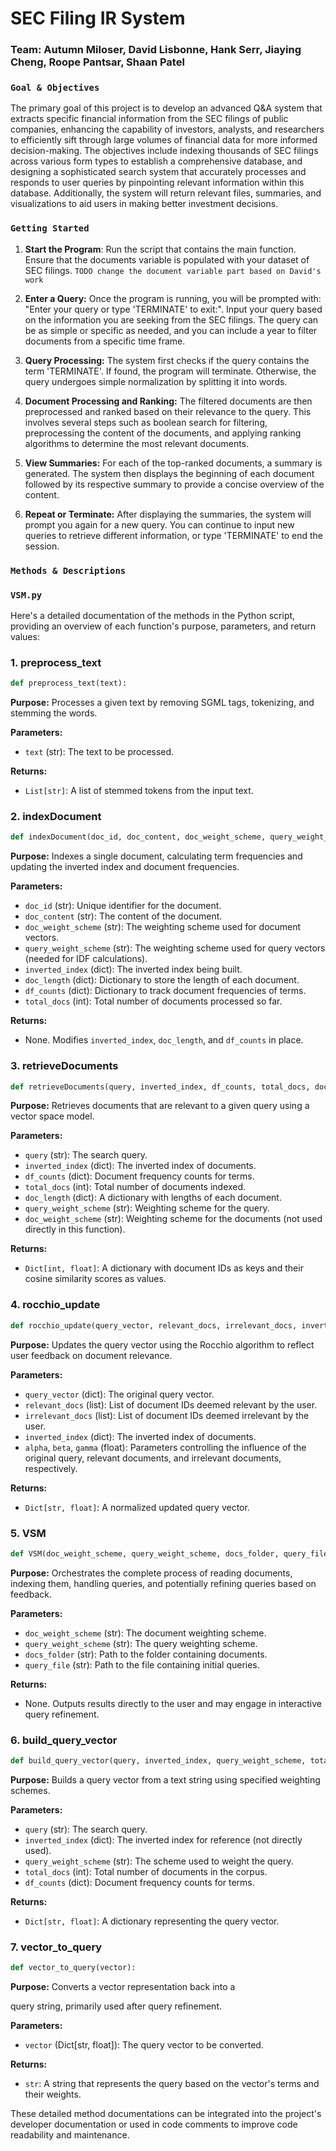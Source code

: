 # SEC Filing IR System
### Team: Autumn Miloser, David Lisbonne, Hank Serr, Jiaying Cheng, Roope Pantsar, Shaan Patel



### `Goal & Objectives`

The primary goal of this project is to develop an advanced Q&A system that extracts specific financial information from the SEC filings of public companies, enhancing the capability of investors, analysts, and researchers to efficiently sift through large volumes of financial data for more informed decision-making. The objectives include indexing thousands of SEC filings across various form types to establish a comprehensive database, and designing a sophisticated search system that accurately processes and responds to user queries by pinpointing relevant information within this database. Additionally, the system will return relevant files, summaries, and visualizations to aid users in making better investment decisions.

### `Getting Started`
1. **Start the Program**:
Run the script that contains the main function. Ensure that the documents variable is populated with your dataset of SEC filings. `TODO change the document variable part based on David's work`

2. **Enter a Query:**
Once the program is running, you will be prompted with: "Enter your query or type 'TERMINATE' to exit:". Input your query based on the information you are seeking from the SEC filings. The query can be as simple or specific as needed, and you can include a year to filter documents from a specific time frame.

3. **Query Processing:**
The system first checks if the query contains the term 'TERMINATE'. If found, the program will terminate.
Otherwise, the query undergoes simple normalization by splitting it into words.

4. **Document Processing and Ranking:**
The filtered documents are then preprocessed and ranked based on their relevance to the query. This involves several steps such as boolean search for filtering, preprocessing the content of the documents, and applying ranking algorithms to determine the most relevant documents.

5. **View Summaries:**
For each of the top-ranked documents, a summary is generated. The system then displays the beginning of each document followed by its respective summary to provide a concise overview of the content.

6. **Repeat or Terminate:**
After displaying the summaries, the system will prompt you again for a new query. You can continue to input new queries to retrieve different information, or type 'TERMINATE' to end the session.


###  `Methods & Descriptions`

### ```VSM.py```
Here's a detailed documentation of the methods in the Python script, providing an overview of each function's purpose, parameters, and return values:

### 1. preprocess_text
```python
def preprocess_text(text):
```
**Purpose:** Processes a given text by removing SGML tags, tokenizing, and stemming the words.

**Parameters:**
- `text` (str): The text to be processed.

**Returns:**
- `List[str]`: A list of stemmed tokens from the input text.

### 2. indexDocument
```python
def indexDocument(doc_id, doc_content, doc_weight_scheme, query_weight_scheme, inverted_index, doc_length, df_counts, total_docs):
```
**Purpose:** Indexes a single document, calculating term frequencies and updating the inverted index and document frequencies.

**Parameters:**
- `doc_id` (str): Unique identifier for the document.
- `doc_content` (str): The content of the document.
- `doc_weight_scheme` (str): The weighting scheme used for document vectors.
- `query_weight_scheme` (str): The weighting scheme used for query vectors (needed for IDF calculations).
- `inverted_index` (dict): The inverted index being built.
- `doc_length` (dict): Dictionary to store the length of each document.
- `df_counts` (dict): Dictionary to track document frequencies of terms.
- `total_docs` (int): Total number of documents processed so far.

**Returns:**
- None. Modifies `inverted_index`, `doc_length`, and `df_counts` in place.

### 3. retrieveDocuments
```python
def retrieveDocuments(query, inverted_index, df_counts, total_docs, doc_length, query_weight_scheme, doc_weight_scheme):
```
**Purpose:** Retrieves documents that are relevant to a given query using a vector space model.

**Parameters:**
- `query` (str): The search query.
- `inverted_index` (dict): The inverted index of documents.
- `df_counts` (dict): Document frequency counts for terms.
- `total_docs` (int): Total number of documents indexed.
- `doc_length` (dict): A dictionary with lengths of each document.
- `query_weight_scheme` (str): Weighting scheme for the query.
- `doc_weight_scheme` (str): Weighting scheme for the documents (not used directly in this function).

**Returns:**
- `Dict[int, float]`: A dictionary with document IDs as keys and their cosine similarity scores as values.

### 4. rocchio_update
```python
def rocchio_update(query_vector, relevant_docs, irrelevant_docs, inverted_index, alpha=1.0, beta=0.75, gamma=0.5):
```
**Purpose:** Updates the query vector using the Rocchio algorithm to reflect user feedback on document relevance.

**Parameters:**
- `query_vector` (dict): The original query vector.
- `relevant_docs` (list): List of document IDs deemed relevant by the user.
- `irrelevant_docs` (list): List of document IDs deemed irrelevant by the user.
- `inverted_index` (dict): The inverted index of documents.
- `alpha`, `beta`, `gamma` (float): Parameters controlling the influence of the original query, relevant documents, and irrelevant documents, respectively.

**Returns:**
- `Dict[str, float]`: A normalized updated query vector.

### 5. VSM
```python
def VSM(doc_weight_scheme, query_weight_scheme, docs_folder, query_file):
```
**Purpose:** Orchestrates the complete process of reading documents, indexing them, handling queries, and potentially refining queries based on feedback.

**Parameters:**
- `doc_weight_scheme` (str): The document weighting scheme.
- `query_weight_scheme` (str): The query weighting scheme.
- `docs_folder` (str): Path to the folder containing documents.
- `query_file` (str): Path to the file containing initial queries.

**Returns:**
- None. Outputs results directly to the user and may engage in interactive query refinement.

### 6. build_query_vector
```python
def build_query_vector(query, inverted_index, query_weight_scheme, total_docs, df_counts):
```
**Purpose:** Builds a query vector from a text string using specified weighting schemes.

**Parameters:**
- `query` (str): The search query.
- `inverted_index` (dict): The inverted index for reference (not directly used).
- `query_weight_scheme` (str): The scheme used to weight the query.
- `total_docs` (int): Total number of documents in the corpus.
- `df_counts` (dict): Document frequency counts for terms.

**Returns:**
- `Dict[str, float]`: A dictionary representing the query vector.

### 7. vector_to_query
```python
def vector_to_query(vector):
```
**Purpose:** Converts a vector representation back into a

 query string, primarily used after query refinement.

**Parameters:**
- `vector` (Dict[str, float]): The query vector to be converted.

**Returns:**
- `str`: A string that represents the query based on the vector's terms and their weights.

These detailed method documentations can be integrated into the project's developer documentation or used in code comments to improve code readability and maintenance.
